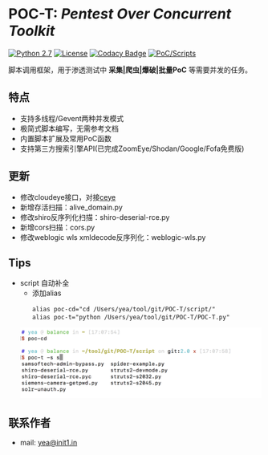 # POC-T: *Pentest Over Concurrent Toolkit* 
[![Python 2.7](https://img.shields.io/badge/python-2.7-yellow.svg)](https://www.python.org/) [![License](https://img.shields.io/badge/license-GPLv2-red.svg)](https://raw.githubusercontent.com/Xyntax/POC-T/master/doc/LICENSE.txt) [![Codacy Badge](https://api.codacy.com/project/badge/Grade/1413552d34bc4a4aa84539db1780eb56)](https://www.codacy.com/app/xyntax/POC-T?utm_source=github.com&amp;utm_medium=referral&amp;utm_content=Xyntax/POC-T&amp;utm_campaign=Badge_Grade) [![PoC/Scripts](https://img.shields.io/badge/PoC/Scripts-52-blue.svg)](https://github.com/Xyntax/POC-T/wiki/%E5%86%85%E7%BD%AE%E8%84%9A%E6%9C%AC%E5%BA%93) 

脚本调用框架，用于渗透测试中 **采集|爬虫|爆破|批量PoC** 等需要并发的任务。  


特点
---
* 支持多线程/Gevent两种并发模式  
* 极简式脚本编写，无需参考文档  
* 内置脚本扩展及常用PoC函数  
* 支持第三方搜索引擎API(已完成ZoomEye/Shodan/Google/Fofa免费版)  



更新
----
- 修改cloudeye接口，对接[ceye](http://ceye.io)
- 新增存活扫描：alive_domain.py
- 修改shiro反序列化扫描：shiro-deserial-rce.py
- 新增cors扫描：cors.py
- 修改weblogic wls xmldecode反序列化：weblogic-wls.py


Tips
----
- script 自动补全
	- 添加alias
		```shell
		alias poc-cd="cd /Users/yea/tool/git/POC-T/script/"
		alias poc-t="python /Users/yea/tool/git/POC-T/POC-T.py"
		```
	![](doc/autocomplete.png)

联系作者
----
* mail: yea@init1.in

  
